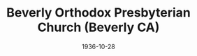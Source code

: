 ---
date: &id001 1936-10-28
end_date: null
location:
  address: Los Angeles
  city: Beverly
  state: CA
minister:
- end: 1939-01-01
  name: Donald Blackie
  start: 1936-10-28
  type: Pastor
- end: 1956-01-01
  name: Dwight Poundstone
  start: 1939-01-01
  type: Pastor
- end: 1962-01-01
  name: Arthur Olson
  start: 1957-01-01
  type: Pastor
- end: 1969-01-01
  name: Calvin Malcor
  start: 1963-01-01
  type: Pastor
- end: 1975-01-01
  name: Daniel Overduin
  start: 1969-01-01
  type: Pastor
- end: 1981-01-01
  name: Dennis Johnson
  start: 1976-01-01
  type: Pastor
- end: 1988-01-01
  name: Steven Larson
  start: 1982-01-01
  type: Pastor
- end: 2004-01-01
  name: Alan Pontier
  start: 1988-01-01
  type: Pastor
- end: 1987-01-01
  name: Josue Balderas
  start: 1982-01-01
  type: Associate Pastor
ministers:
- Donald Blackie
- Dwight Poundstone
- Arthur Olson
- Calvin Malcor
- Daniel Overduin
- Dennis Johnson
- Steven Larson
- Alan Pontier
- Josue Balderas
name: Beverly Orthodox Presbyterian Church
names:
- end: 2006-01-01
  name: Beverly Orthodox Presbyterian Church
  start: 1936-10-28
- end: 1937-07-19
  name: Gardens Tabernacle PCA
  start: 1936-10-28
origination_date: *id001
raw_data: "AR  Los Angeles\nBeverly Orthodox Presbyterian Church  (October 28, 1936\u2013\
  2006)\n(called Gardens Tabernacle PCA, October 28, 1936\u2013July 19, 1937)\nPastors:\
  \ Donald Blackie, 1936\u201339\nDwight Poundstone, 1939\u201356\nArthur Olson, 1957\u2013\
  62\nCalvin Malcor, 1963\u201369\nDaniel Overduin, 1969\u201375\nDennis Johnson,\
  \ 1976\u201381\nSteven Larson, 1982\u201388\nAlan Pontier, 1988\u20132004\nAssoc.\
  \ Pastor: Josue Balderas, 1982\u201387"
received_from: Gardens Tabernacle PCA
states:
- CA
status:
  active: false
  end_date: 2006-01-01
  reason: null
  received_from: null
  withdrawal_to: null
title: Beverly Orthodox Presbyterian Church (Beverly CA)
year_established:
- 1936

---